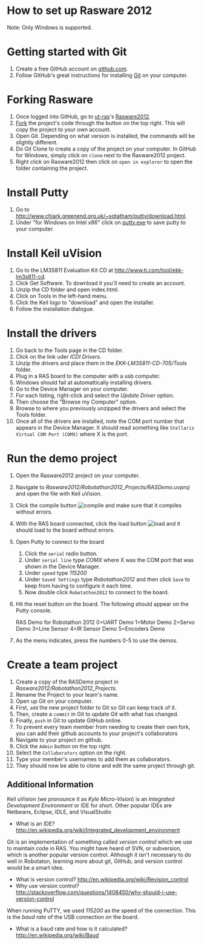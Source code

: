 How to set up Rasware 2012
==========================

Note: Only Windows is supported.


# Getting started with Git #

1. Create a free GitHub account on [github.com](https://github.com/signup/free).
2. Follow GitHub's great instructions for installing [Git](https://help.github.com/articles/set-up-git) on your computer.

# Forking Rasware #

1. Once logged into GitHub, go to [ut-ras](https://github.com/ut-ras)'s [Rasware2012](https://github.com/ut-ras/Rasware2012).
2. [Fork](https://help.github.com/articles/fork-a-repo) the project's code through the button on the top right. This will copy the project to your own account.
3. Open Git. Depending on what version is installed, the commands will be slightly different.
4. Do Git Clone to create a copy of the project on your computer. In GitHub for Windows, simply click on `clone` next to the Rasware2012 project.
5. Right click on Rasware2012 then click on `open in explorer` to open the folder containing the project.

# Install Putty #

1. Go to <http://www.chiark.greenend.org.uk/~sgtatham/putty/download.html>.
2. Under "for Windows on Intel x86" click on [putty.exe](http://the.earth.li/~sgtatham/putty/latest/x86/putty.exe) to save putty to your computer.

# Install Keil uVision #

1. Go to the LM3S811 Evaluation Kit CD at <http://www.ti.com/tool/ekk-lm3s811-cd>.
2. Click Get Software. To download it you'll need to create an account.
3. Unzip the CD folder and open index.html.
4. Click on Tools in the left-hand menu.
5. Click the Keil logo to "download" and open the installer.
6. Follow the installation dialogue.

# Install the drivers #

1. Go back to the Tools page in the CD folder.
2. Click on the link uder _ICDI Drivers_.
3. Unzip the drivers and place them in the _EKK-LM3S811-CD-705/Tools_ folder.
4. Plug in a RAS board to the computer with a usb computer.
5. Windows should fail at automattically installing drivers.
6. Go to the Device Manager on your computer.
7. For each listing, right-click and select the _Update Driver_ option.
8. Then choose the "Browse my Computer" option.
9. Browse to where you previously unzipped the drivers and select the Tools folder.
10. Once all of the drivers are installed, note the COM port number that appears in the Device Manager. It should read something like `Stellaris Virtual COM Port (COMX)` where X is the port.

# Run the demo project #
1. Open the Rasware2012 project on your computer.
2. Navigate to _Rasware2012/Robotathon2012_Projects/RASDemo.uvproj_ and open the file with Keil uVision.
3. Click the compile button ![compile](https://lh3.googleusercontent.com/F3ur_YkxpV0FTuK3uqwsFrixAPynRjNBMCC4TuTMVJ6uQtUPyFY_0pM99ZXhlYX6oTjN7b1owbhBNZEWBLcbbj7yncxjHEjTrR5rl2vHMybFWZUs_yk) and make sure that it compiles without errors.
4. With the RAS board connected, click the load button ![load](https://lh4.googleusercontent.com/g7vuTlR6nvfdUuy2kXQzyhiTVXxg4zz2c4GLOksYryNXstDIiF16932tE5FZjliGWQvuit9wbwaOkAio9n1h6TO2ZCyE0e1uVN0_bKATv9abVMkLh4k) and it should load to the board without errors.
5. Open Putty to connect to the board
    1. Click the `serial` radio button.
    2. Under `serial line` type _COMX_ where X was the COM port that was shown in the Device Manager.
    3. Under `speed` type _115200_
    4. Under `Saved Settings` type _Robotathon2012_ and then click `Save` to keep from having to configure it each time.
    5. Now double click `Robotathon2012` to connect to the board.
4. Hit the reset button on the board. The following should appear on the Putty console.

    RAS Demo for Robotathon 2012
      0=UART Demo
      1=Motor Demo
      2=Servo Demo
      3=Line Sensor
      4=IR Sensor Demo
      5=Encoders Demo
    >>

5. As the menu indicates, press the numbers 0-5 to use the demos.

# Create a team project #

1. Create a copy of the RASDemo project in _Rasware2012/Robotathon2012_Projects_.
2. Rename the Project to your team's name.
3. Open up Git on your computer.
4. First, `add` the new project folder to Git so Git can keep track of it.
5. Then, create a `commit` in Git to update Git with what has changed.
6. Finally, `push` in Git to update GitHub online.
7. To prevent every team member from needing to create their own fork, you can add their github accounts to your project's collaborators
8. Navigate to your project on github.
9. Click the `Admin` button on the top right.
10. Select the `Collaborators` option on the right.
11. Type your member's usernames to add them as collaborators.
12. They should now be able to clone and edit the same project through git.


Additional Information
----------------------

Keil uVision (we pronounce it as _Kyle Micro-Vision_) is an _Integrated Development Environment_ or IDE for short. Other popular IDEs are Netbeans, Eclipse, IDLE, and VisualStudio
* What is an IDE? <http://en.wikipedia.org/wiki/Integrated_development_environment>

Git is an implementation of something called _version control_ which we use to maintain code in RAS. You might have heard of SVN, or subversion, which is another popular version control. Although it isn't necessary to do well in Robotaton, learning more about git, GitHub, and version control would be a smart idea.
* What is version control? <http://en.wikipedia.org/wiki/Revision_control>
* Why use version control? <http://stackoverflow.com/questions/1408450/why-should-i-use-version-control>

When running PuTTY, we used _115200_ as the speed of the connection. This is the _baud rate_ of the USB connection on the board.
* What is a baud rate and how is it calculated? <http://en.wikipedia.org/wiki/Baud>
